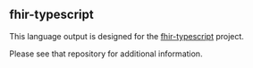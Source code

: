 
## fhir-typescript

This language output is designed for the [fhir-typescript](http://github.com/fhir-typescript/fhir-typescript) project.

Please see that repository for additional information.
